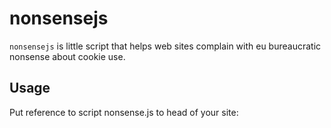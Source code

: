 # nonsensejs

`nonsensejs` is little script that helps web sites complain with  eu bureaucratic nonsense about cookie use.

## Usage

Put reference to script nonsense.js to head of your site:

  <link rel="css" href="nonsense.css" />
  <script type="text/javascript" src="nonsense.js" />

Inside body create tag with id `nonsense_root`:

    <div id="nonsense_root">
       <div>
         This site wants to use cookies to improve user experience. Do you agree?     
         <button data-action='agree' class="nonsense-btn nonsense-yes">
           OK, no prob</button>
         <button data-action='refuse'class="nonsense-btn nonsense-no">
           No way!</button>
      </div>
    </div>
  
## Minimizing google closure compiler

    bower install
    java -jar ~/prj/draagle/draagle-client/components/closure-compiler/compiler.jar --compilation_level=ADVANCED_OPTIMIZATIONS js/nonsense.js > nonsense-min.js
